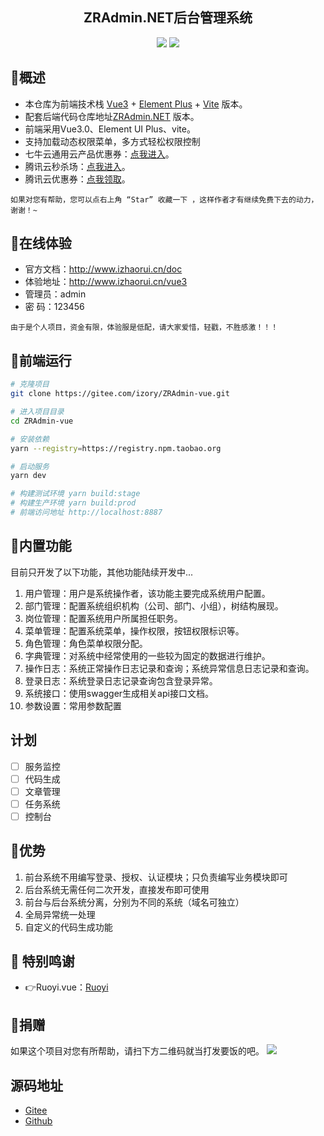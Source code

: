 <h2 align="center"> ZRAdmin.NET后台管理系统</h2>

<p align="center">
	<a href="https://gitee.com/izory/ZrAdminNetCore"><img src="https://gitee.com/izory/ZrAdminNetCore/badge/star.svg?theme=dark"></a>
	<a href="https://gitee.com/izory/ZrAdminNetCore/blob/master/LICENSE"><img src="https://img.shields.io/github/license/mashape/apistatus.svg"></a>
</p>

## 🍟概述
* 本仓库为前端技术栈 [Vue3](https://v3.cn.vuejs.org) + [Element Plus](https://element-plus.org/zh-CN) + [Vite](https://cn.vitejs.dev) 版本。
* 配套后端代码仓库地址[ZRAdmin.NET](https://gitee.com/izory/ZrAdminNetCore/) 版本。
* 前端采用Vue3.0、Element UI Plus、vite。
* 支持加载动态权限菜单，多方式轻松权限控制
* 七牛云通用云产品优惠券：[点我进入](https://s.qiniu.com/FzEfay)。
* 腾讯云秒杀场：[点我进入](https://curl.qcloud.com/4yEoRquq)。
* 腾讯云优惠券：[点我领取](https://curl.qcloud.com/5J4nag8D)。

```
如果对您有帮助，您可以点右上角 “Star” 收藏一下 ，这样作者才有继续免费下去的动力，谢谢！~
```

## 🍿在线体验
- 官方文档：http://www.izhaorui.cn/doc
- 体验地址：http://www.izhaorui.cn/vue3
- 管理员：admin
- 密  码：123456

```
由于是个人项目，资金有限，体验服是低配，请大家爱惜，轻戳，不胜感激！！！
```
## 🍁前端运行

```bash
# 克隆项目
git clone https://gitee.com/izory/ZRAdmin-vue.git

# 进入项目目录
cd ZRAdmin-vue

# 安装依赖
yarn --registry=https://registry.npm.taobao.org

# 启动服务
yarn dev

# 构建测试环境 yarn build:stage
# 构建生产环境 yarn build:prod
# 前端访问地址 http://localhost:8887
```


## 🍖内置功能
目前只开发了以下功能，其他功能陆续开发中...

1. 用户管理：用户是系统操作者，该功能主要完成系统用户配置。
2. 部门管理：配置系统组织机构（公司、部门、小组），树结构展现。
3. 岗位管理：配置系统用户所属担任职务。
4. 菜单管理：配置系统菜单，操作权限，按钮权限标识等。
5. 角色管理：角色菜单权限分配。
6. 字典管理：对系统中经常使用的一些较为固定的数据进行维护。
6. 操作日志：系统正常操作日志记录和查询；系统异常信息日志记录和查询。
7. 登录日志：系统登录日志记录查询包含登录异常。
8. 系统接口：使用swagger生成相关api接口文档。
9. 参数设置：常用参数配置

## 计划
- [ ] 服务监控
- [ ] 代码生成
- [ ] 文章管理
- [ ] 任务系统
- [ ] 控制台

## 🎉优势

1. 前台系统不用编写登录、授权、认证模块；只负责编写业务模块即可
2. 后台系统无需任何二次开发，直接发布即可使用
3. 前台与后台系统分离，分别为不同的系统（域名可独立）
4. 全局异常统一处理
5. 自定义的代码生成功能

## 💐 特别鸣谢
- 👉Ruoyi.vue：[Ruoyi](http://www.ruoyi.vip/)

## 🎀捐赠
如果这个项目对您有所帮助，请扫下方二维码就当打发要饭的吧。
<img src="https://gitee.com/izory/ZrAdminNetCore/raw/master/document/images/pay.jpg"/>

## 源码地址
- [Gitee](https://gitee.com/izory/ZrAdminNetCore/)
- [Github](https://github.com/izhaorui/ZrAdmin.NET/)